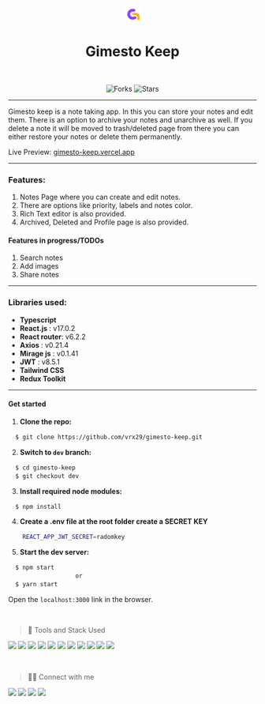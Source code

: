 <div align="center">

<img alt="Gimesto Quiz logo" src="src/assets/favicon/favicon-32x32.png" />
<h1>Gimesto Keep</h1>
<br>

![Forks](https://img.shields.io/github/forks/vrx29/gimesto-keep)
![Stars](https://img.shields.io/github/stars/vrx29/gimesto-keep)

</div>
 
 ---

Gimesto keep is a note taking app. In this you can store your notes and edit them. There is an option to archive your notes and unarchive as well. If you delete a note it will be moved to trash/deleted page from there you can either restore your notes or delete them permanently.

Live Preview: [gimesto-keep.vercel.app](https://gimesto-keep.vercel.app/)

---

### Features:

1. Notes Page where you can create and edit notes.
2. There are options like priority, labels and notes color.
3. Rich Text editor is also provided.
4. Archived, Deleted and Profile page is also provided.

#### Features in progress/TODOs

1. Search notes
2. Add images
3. Share notes

---

### Libraries used:

- **Typescript**
- **React.js** : v17.0.2
- **React router**: v6.2.2
- **Axios** : v0.21.4
- **Mirage js** : v0.1.41
- **JWT** : v8.5.1
- **Tailwind CSS**
- **Redux Toolkit**

---

#### Get started

1. **Clone the repo:**

```bash
  $ git clone https://github.com/vrx29/gimesto-keep.git
```

2. **Switch to `dev` branch:**

```bash
  $ cd gimesto-keep
  $ git checkout dev
```

3. **Install required node modules:**

```bash
  $ npm install
```

4. **Create a .env file at the root folder create a SECRET KEY**

```bash
    REACT_APP_JWT_SECRET=radomkey
```

5. **Start the dev server:**

```bash
  $ npm start
                   or
  $ yarn start
```

Open the `localhost:3000` link in the browser.

</br>

> 🚀 Tools and Stack Used

<a href="#"><img src="https://img.shields.io/badge/TypeScript-ff206e?style=for-the-badge&logo=typescript&logoColor=white" /></a>
<a href="#"><img src="https://img.shields.io/badge/React-273469?style=for-the-badge&logo=react&logoColor=61DAFB" /></a>
<a href="#"><img src="https://img.shields.io/badge/CSS3-f9c22e?style=for-the-badge&logo=css3&logoColor=black" /></a>
<a href="#"><img src="https://img.shields.io/badge/Redux-593D88?style=for-the-badge&logo=redux&logoColor=white" /></a>
<a href="#"><img src="https://img.shields.io/badge/Tailwind_CSS-38B2AC?style=for-the-badge&logo=tailwind-css&logoColor=white"/></a>
<a href="#"><img src="https://img.shields.io/badge/Visual_Studio_Code-4059ad?style=for-the-badge&logo=visual%20studio%20code&logoColor=white" /></a>
<a href="#"><img src="https://img.shields.io/badge/Figma-ff0054?style=for-the-badge&logo=figma&logoColor=white" /></a>
<a href="#"><img src="https://img.shields.io/badge/Vercel-252323?style=for-the-badge&logo=vercel&logoColor=white" /></a>
<a href="#"><img src="https://img.shields.io/badge/Yarn-ff7f11?style=for-the-badge&logo=yarn&logoColor=white" /></a>
<a href="#"><img src="https://img.shields.io/badge/eslint-3A33D1?style=for-the-badge&logo=eslint&logoColor=white" /></a>
<a href="#"><img src="https://img.shields.io/badge/prettier-1A2C34?style=for-the-badge&logo=prettier&logoColor=F7BA3E" /></a>

</br>

> 👨‍💻 Connect with me
> </br>

<a href="https://twitter.com/vrx29"><img src="https://img.shields.io/badge/Twitter-1DA1F2?style=for-the-badge&logo=twitter&logoColor=white"/></a>
<a href="https://github.com/vrx29/"><img src="https://img.shields.io/badge/GitHub-4a4e69?style=for-the-badge&logo=github&logoColor=white"/></a>
<a href="https://www.linkedin.com/in/vrx29"><img src="https://img.shields.io/badge/LinkedIn-0466c8?style=for-the-badge&logo=linkedin&logoColor=white"/></a>
<a href="https://www.instagram.com/vrx29/"><img src="https://img.shields.io/badge/Instagram-E4405F?style=for-the-badge&logo=instagram&logoColor=white"/></a>
